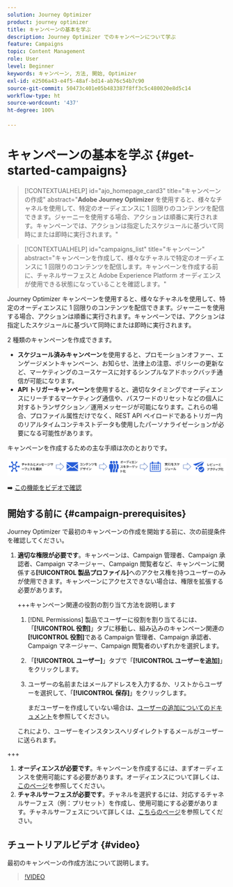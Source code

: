 ```yaml
---
solution: Journey Optimizer
product: journey optimizer
title: キャンペーンの基本を学ぶ
description: Journey Optimizer でのキャンペーンについて学ぶ
feature: Campaigns
topic: Content Management
role: User
level: Beginner
keywords: キャンペーン, 方法, 開始, Optimizer
exl-id: e2506a43-e4f5-48af-bd14-ab76c54b7c90
source-git-commit: 50473c401e05b483387f8ff3c5c480020e8d5c14
workflow-type: ht
source-wordcount: '437'
ht-degree: 100%

---
```


# キャンペーンの基本を学ぶ {#get-started-campaigns}

>[!CONTEXTUALHELP]
>id="ajo_homepage_card3"
>title="キャンペーンの作成"
>abstract="**Adobe Journey Optimizer** を使用すると、様々なチャネルを使用して、特定のオーディエンスに 1 回限りのコンテンツを配信できます。ジャーニーを使用する場合、アクションは順番に実行されます。キャンペーンでは、アクションは指定したスケジュールに基づいて同時にまたは即時に実行されます。"


>[!CONTEXTUALHELP]
>id="campaigns_list"
>title="キャンペーン"
>abstract="キャンペーンを作成して、様々なチャネルで特定のオーディエンスに 1 回限りのコンテンツを配信します。キャンペーンを作成する前に、チャネルサーフェスと Adobe Experience Platform オーディエンスが使用できる状態になっていることを確認します。"

Journey Optimizer キャンペーンを使用すると、様々なチャネルを使用して、特定のオーディエンスに 1 回限りのコンテンツを配信できます。ジャーニーを使用する場合、アクションは順番に実行されます。キャンペーンでは、アクションは指定したスケジュールに基づいて同時にまたは即時に実行されます。

2 種類のキャンペーンを作成できます。

* **スケジュール済みキャンペーン**&#x200B;を使用すると、プロモーションオファー、エンゲージメントキャンペーン、お知らせ、法律上の注意、ポリシーの更新など、マーケティングのユースケースに対するシンプルなアドホックバッチ通信が可能になります。
* **API トリガーキャンペーン**&#x200B;を使用すると、適切なタイミングでオーディエンスにリーチするマーケティング通信や、パスワードのリセットなどの個人に対するトランザクション／運用メッセージが可能になります。これらの場合、プロファイル属性だけでなく、REST API ペイロードであるトリガー内のリアルタイムコンテキストデータも使用したパーソナライゼーションが必要になる可能性があります。

キャンペーンを作成するための主な手順は次のとおりです。

![](assets/create-campaign-process.png)

➡️ [この機能をビデオで確認](#video)

## 開始する前に {#campaign-prerequisites}

Journey Optimizer で最初のキャンペーンの作成を開始する前に、次の前提条件を確認してください。

1. **適切な権限が必要です**。キャンペーンは、Campaign 管理者、Campaign 承認者、Campaign マネージャー、Campaign 閲覧者など、キャンペーンに関係する&#x200B;**[!UICONTROL 製品プロファイル]**&#x200B;へのアクセス権を持つユーザーのみが使用できます。キャンペーンにアクセスできない場合は、権限を拡張する必要があります。

   +++キャンペーン関連の役割の割り当て方法を説明します

   1. [!DNL Permissions] 製品でユーザーに役割を割り当てるには、「**[!UICONTROL 役割]**」タブに移動し、組み込みのキャンペーン関連の&#x200B;**[!UICONTROL 役割]**&#x200B;である Campaign 管理者、Campaign 承認者、Campaign マネージャー、Campaign 閲覧者のいずれかを選択します。

   1. 「**[!UICONTROL ユーザー]**」タブで「**[!UICONTROL ユーザーを追加]**」をクリックします。

   1. ユーザーの名前またはメールアドレスを入力するか、リストからユーザーを選択して、「**[!UICONTROL 保存]**」をクリックします。

      まだユーザーを作成していない場合は、[ユーザーの追加についてのドキュメント](https://experienceleague.adobe.com/ja/docs/experience-platform/access-control/ui/users)を参照してください。

   これにより、ユーザーをインスタンスへリダイレクトするメールがユーザーに送られます。

+++

1. **オーディエンスが必要です**。キャンペーンを作成するには、まずオーディエンスを使用可能にする必要があります。オーディエンスについて詳しくは、[このページ](../audience/about-audiences.md)を参照してください。
1. **チャネルサーフェスが必要です**。チャネルを選択するには、対応するチャネルサーフェス（例：プリセット）を作成し、使用可能にする必要があります。チャネルサーフェスについて詳しくは、[こちらのページ](../configuration/channel-surfaces.md)を参照してください。

## チュートリアルビデオ {#video}

最初のキャンペーンの作成方法について説明します。

>[!VIDEO](https://video.tv.adobe.com/v/346680?quality=12)
